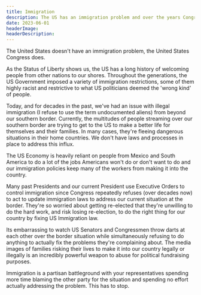 ```yaml
---
title: Immigration
description: The US has an immigration problem and over the years Congress failed repeatedly to craft and pass meaningful legislation to resolve immigration issues. Instead immigration became a partisan battleground with your representatives spending more time blaming the other party for the situation and spending no effort actually addressing the problem. This has to stop.
date: 2023-06-01
headerImage: 
headerDescription: 
---
```


The United States doesn't have an immigration problem, the United States Congress does. 

As the Status of Liberty shows us, the US has a long history of welcoming people from other nations to our shores. Throughout the generations, the US Government imposed a variety of immigration restrictions, some of them highly racist and restrictive to what US politicians deemed the 'wrong kind' of people. 

Today, and for decades in the past, we've had an issue with illegal immigration (I refuse to use the term undocumented aliens) from beyond our southern border. Currently, the multitudes of people streaming over our southern border are trying to get to the US to make a better life for themselves and their families. In many cases, they're fleeing dangerous situations in their home countries. We don't have laws and processes in place to address this influx.

The US Economy is heavily reliant on people from Mexico and South America to do a lot of the jobs Americans won't do or don't want to do and our immigration policies keep many of the workers from making it into the country. 

Many past Presidents and our current President use Executive Orders to control immigration since Congress repeatedly refuses (over decades now) to act to update immigration laws to address our current situation at the border. They're so worried about getting re-elected that they're unwilling to do the hard work, and risk losing re-election, to do the right thing for our country by fixing US Immigration law.

Its embarrassing to watch US Senators and Congressmen throw darts at each other over the border situation while simultaneously refusing to do anything to actually fix the problems they're complaining about. The media images of families risking their lives to make it into our country legally or illegally is an incredibly powerful weapon to abuse for political fundraising purposes. 

Immigration is a partisan battleground with your representatives spending more time blaming the other party for the situation and spending no effort actually addressing the problem. This has to stop.